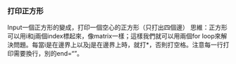### 打印正方形
Input一個正方形的變成，打印一個空心的正方形（只打出四個邊）
思維：正方形可以用i和j兩個index標起來，像matrix一樣；這樣我們就可以用兩個for loop來解決問題。每當i是在邊界上以及j是在邊界上時，就打*，否則打空格。注意每一行打印需要換行，別的end=“”。
